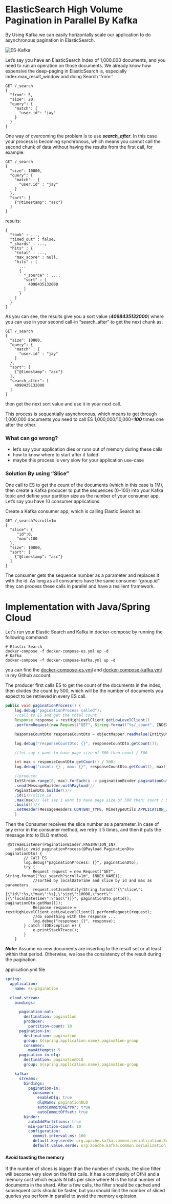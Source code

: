 # ElasticSearch High Volume Pagination in Parallel By Kafka

By Using Kafka we can easily horizontally scale our application to do asynchronous pagination in ElasticSearch.

![ES-Kafka](./es-kafka-pagination.png)


Let’s say you have an ElasticSearch Index of 1,000,000 documents, and you need to run an operation on those documents. We already know how expensive the deep-paging in ElasticSearch is, especially index.max_result_window and doing Search ‘from:’.
```shell
GET /_search
{
  "from": 5,
  "size": 20,
  "query": {
    "match": {
      "user.id": "jay"
    }
  }
}
```

One way of overcoming the problem is to use **_search_after_**. In this case your process is becoming synchronous, which means you cannot call the second chunk of data without having the results from the first call, for example:

```shell
GET /_search
{
  "size": 10000,
  "query": {
    "match" : {
      "user.id" : "jay"
    }
  },
  "sort": [ 
    {"@timestamp": "asc"}
  ]
}
```

results:

```shell
{
  "took" : ...,
  "timed_out" : false,
  "_shards" : ...,
  "hits" : {
    "total" : ...,
    "max_score" : null,
    "hits" : [
      ...
      {
        "_source" : ...,
        "sort" : [                                
          4098435132000
        ]
      }
    ]
  }
}
```

As you can see, the results give you a sort value (**_4098435132000_**) where you can use in your second call-in “search_after” to get the next chunk as:

```shell
GET /_search
{
  "size": 10000,
  "query": {
    "match" : {
      "user.id" : "jay"
    }
  },
  "sort": [
    {"@timestamp": "asc"}
  ],
  "search_after": [                                
    4098435132000
  ]
}
```
then get the next sort value and use it in your next call.

This process is sequentially asynchronous, which means to get through 1,000,000 documents you need to call ES 1,000,000/10,000=**_100_** times one after the other.

### What can go wrong?
- let’s say your application dies or runs out of memory during these calls
- how to know where to start after it failed
- maybe this process is very slow for your application use-case


### Solution By using “Slice”

One call to ES to get the count of the documents (which in this case is 1M), then create a Kafka producer to put the sequences (0–100) into your Kafka topic and define your partition size as the number of your consumer app. Let’s say you have 10 consumer applications.

Create a Kafka consumer app, which is calling Elastic Search as:

```shell
GET /_search?scroll=1m
{
  "slice": {
     "id":0,
     "max":100  
  },
  "size": 10000,
  "sort": [
    {"@timestamp": "asc"}
  ]
}
```
The consumer gets the sequence number as a parameter and replaces it with the id. As long as all consumers have the same consumer “group.id” they can process these calls in parallel and have a resilient framework.

# Implementation with Java/Spring Cloud

Let's run your Elastic Search and Kafka in docker-compose by running the following command:

```shell
# Elastic Search
docker-compose -f docker-compose-es.yml up -d
# Kafka
docker-compose -f docker-compose-kafka.yml up -d
```

you can find the [docker-compose-es.yml](https://github.com/ehsaniara/es-kafka-pagination/blob/master/docker-compose-es.yml) and [docker-compose-kafka.yml](https://github.com/ehsaniara/es-kafka-pagination/blob/master/docker-compose-kafka.yml) in my Github account.

The producer first calls ES to get the count of the documents in the index, then divides the count by 500, which will be the number of documents you expect to be retrieved in every ES call.


```java
public void paginationProcess() {
    log.debug("paginationProcess called");
    //call to ES and get the total count
    Response response = restHighLevelClient.getLowLevelClient()
    .performRequest(new Request("GET", String.format("%s/_count", INDEX_NAME)));

    ResponseCountDto responseCountDto = objectMapper.readValue(EntityUtils.toString(response.getEntity()), ResponseCountDto.class);

    log.debug("responseCountDto: {}", responseCountDto.getCount());

    //let say i want to have page size of 500 then count / 500

    int max = responseCountDto.getCount() / 500;
    log.debug("count: {} , max: {}", responseCountDto.getCount(), max);

    //producer
    IntStream.range(0, max).forEach(i -> paginationBinder.paginationOut()//
    .send(MessageBuilder.withPayload(//
    PaginationDto.builder()//
    .id(i)//slice id
    .max(max)// let say i want to have page size of 500 then: count / 500
    .build())//
    .setHeader(MessageHeaders.CONTENT_TYPE, MimeTypeUtils.APPLICATION_JSON).build()));
    }
```

Then the Consumer receives the slice number as a parameter. In case of any error in the consumer method, we retry it 5 times, and then it puts the message into to DLQ method.

```shell
 @StreamListener(PaginationBinder.PAGINATION_IN)
    public void paginationProcess(@Payload PaginationDto paginationDto) {
        // Call ES
        log.debug("paginationProcess: {}", paginationDto);
        try {
            Request request = new Request("GET", String.format("%s/_search?scroll=1m", INDEX_NAME));
            //sorted by localDateTime and slice by id and max as parameters
            request.setJsonEntity(String.format("{\"slice\":{\"id\":%s,\"max\":%s},\"size\":10000,\"sort\":[{\"localDateTime\":\"asc\"}]}", paginationDto.getId(), paginationDto.getMax()));
            Response response = restHighLevelClient.getLowLevelClient().performRequest(request);
            //do something with the response ...
            log.debug("response: {}", response);
        } catch (IOException e) {
            e.printStackTrace();
        }
    }
```

**_Note:_** Assume no new documents are inserting to the result set or at least within that period. Otherwise, we lose the consistency of the result during the pagination.


application.yml file
```yaml
spring:
  application:
    name: es-pagination

  cloud.stream:
    bindings:

      pagination-out:
        destination: pagination
        producer:
          partition-count: 10
      pagination-in:
        destination: pagination
        group: ${spring.application.name}.pagination-group
        consumer:
          maxAttempts: 5
      pagination-in-dlq:
        destination: paginationDLQ
        group: ${spring.application.name}.pagination-group

    kafka:
      streams:
        bindings:
          pagination-in:
            consumer:
              enableDlq: true
              dlqName: paginationDLQ
              autoCommitOnError: true
              autoCommitOffset: true
        binder:
          autoAddPartitions: true
          min-partition-count: 10
          configuration:
            commit.interval.ms: 100
            default.key.serde: org.apache.kafka.common.serialization.Serdes$StringSerde
            default.value.serde: org.apache.kafka.common.serialization.Serdes$StringSerde
```

#### Avoid toasting the memory
If the number of slices is bigger than the number of shards, the slice filter will become very slow on the first calls. It has a complexity of O(N) and a memory cost which equals N bits per slice where N is the total number of documents in the shard. After a few calls, the filter should be cached and subsequent calls should be faster, but you should limit the number of sliced queries you perform in parallel to avoid the memory explosion.

